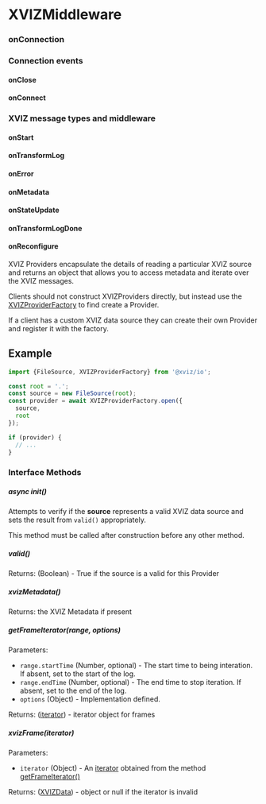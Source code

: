 # XVIZMiddleware

### onConnection

### Connection events

#### onClose

#### onConnect

### XVIZ message types and middleware

#### onStart

#### onTransformLog

#### onError

#### onMetadata

#### onStateUpdate

#### onTransformLogDone

#### onReconfigure

XVIZ Providers encapsulate the details of reading a particular XVIZ source and returns an object
that allows you to access metadata and iterate over the XVIZ messages.

Clients should not construct XVIZProviders directly, but instead use the
[XVIZProviderFactory](/docs/api-reference/io/xviz-provider-factory.md) to find create a Provider.

If a client has a custom XVIZ data source they can create their own Provider and register it with
the factory.

## Example

```js
import {FileSource, XVIZProviderFactory} from '@xviz/io';

const root = '.';
const source = new FileSource(root);
const provider = await XVIZProviderFactory.open({
  source,
  root
});

if (provider) {
  // ...
}
```

### Interface Methods

##### async init()

Attempts to verify if the **source** represents a valid XVIZ data source and sets the result from
`valid()` appropriately.

This method must be called after construction before any other method.

##### valid()

Returns: (Boolean) - True if the source is a valid for this Provider

##### xvizMetadata()

Returns: the XVIZ Metadata if present

##### getFrameIterator(range, options)

Parameters:

- `range.startTime` (Number, optional) - The start time to being interation. If absent, set to the
  start of the log.
- `range.endTime` (Number, optional) - The end time to stop iteration. If absent, set to the end of
  the log.
- `options` (Object) - Implementation defined.

Returns: ([iterator](/docs/api-reference/io/xviz-provider-iterator.md)) - iterator object for frames

##### xvizFrame(iterator)

Parameters:

- `iterator` (Object) - An [iterator](/docs/api-reference/io/xviz-provider-iterator.md) obtained
  from the method [getFrameIterator()](#getFrameIterator)

Returns: ([XVIZData](/docs/api-reference/io/xviz-data.md)) - object or null if the iterator is
invalid
